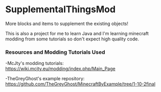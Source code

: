 # SupplementalThingsMod
More blocks and items to supplement the existing objects!

This is also a project for me to learn Java and I'm learning minecraft modding from some tutorials so don't expect high quality code.

### Resources and Modding Tutorials Used

-McJty's modding tutorials: https://wiki.mcjty.eu/modding/index.php/Main_Page

-TheGreyGhost's example repository: https://github.com/TheGreyGhost/MinecraftByExample/tree/1-10-2final
